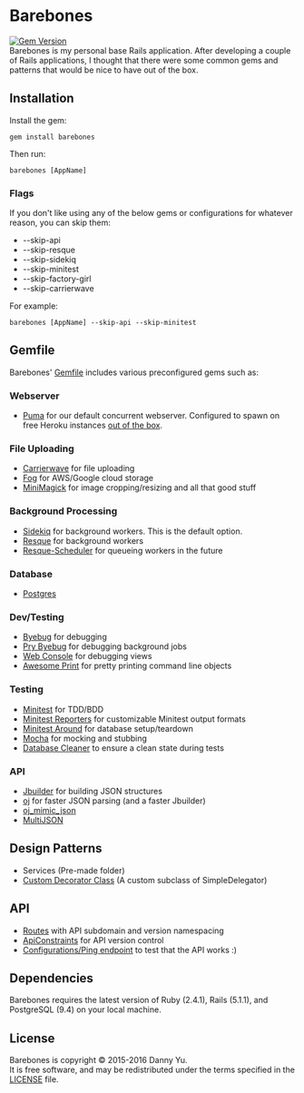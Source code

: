 Barebones
===
[![Gem Version](https://badge.fury.io/rb/barebones.svg)](https://badge.fury.io/rb/barebones)  
Barebones is my personal base Rails application. After developing a
couple of Rails applications, I thought that there were some common
gems and patterns that would be nice to have out of the box.

## Installation
Install the gem:  

    gem install barebones

Then run:  

    barebones [AppName]

### Flags
If you don't like using any of the below gems or configurations for whatever reason, you can skip them:
* --skip-api
* --skip-resque
* --skip-sidekiq
* --skip-minitest
* --skip-factory-girl
* --skip-carrierwave

For example:

    barebones [AppName] --skip-api --skip-minitest

## Gemfile
Barebones' [Gemfile](templates/Gemfile.erb) includes various preconfigured gems such as:
### Webserver
* [Puma](https://github.com/puma/puma) for our default concurrent webserver. Configured to spawn on free Heroku instances [out of the box](templates/puma.rb#L63).


### File Uploading
* [Carrierwave](https://github.com/carrierwaveuploader/carrierwave) for file uploading
* [Fog](https://github.com/fog/fog) for AWS/Google cloud storage
* [MiniMagick](https://github.com/minimagick/minimagick) for image cropping/resizing and all that good stuff

### Background Processing
* [Sidekiq](https://github.com/mperham/sidekiq) for background workers. This is the default option.
* [Resque](https://github.com/resque/resque) for background workers
* [Resque-Scheduler](https://github.com/resque/resque-scheduler) for queueing workers in the future

### Database
* [Postgres](https://rubygems.org/gems/pg/versions/0.18.3)

### Dev/Testing
* [Byebug](https://github.com/deivid-rodriguez/byebug) for debugging
* [Pry Byebug](https://github.com/deivid-rodriguez/pry-byebug) for debugging background jobs
* [Web Console](https://github.com/rails/web-console) for debugging views
* [Awesome Print](https://github.com/awesome-print/awesome_print) for pretty printing command line objects

### Testing
* [Minitest](https://github.com/blowmage/minitest-rails) for TDD/BDD
* [Minitest Reporters](https://github.com/kern/minitest-reporters) for customizable Minitest output formats
* [Minitest Around](https://github.com/splattael/minitest-around) for database setup/teardown
* [Mocha](https://github.com/freerange/mocha) for mocking and stubbing
* [Database Cleaner](https://github.com/DatabaseCleaner/database_cleaner) to ensure a clean state during tests

### API
* [Jbuilder](https://github.com/rails/jbuilder) for building JSON structures
* [oj](https://github.com/ohler55/oj) for faster JSON parsing (and a faster Jbuilder)
* [oj_mimic_json](https://github.com/ohler55/oj_mimic_json)
* [MultiJSON](https://github.com/intridea/multi_json)

## Design Patterns
* Services (Pre-made folder)
* [Custom Decorator Class](templates/barebones_decorator.rb.erb) (A custom subclass of SimpleDelegator)

## API
* [Routes](templates/routes.rb.erb) with API subdomain and version namespacing
* [ApiConstraints](templates/api_constraints.rb.erb) for API version control
* [Configurations/Ping endpoint](templates/configs_controller.rb) to test that the API works :)

## Dependencies
Barebones requires the latest version of Ruby (2.4.1), Rails (5.1.1), and
PostgreSQL (9.4) on your local machine.
 
## License
Barebones is copyright © 2015-2016 Danny Yu.  
It is free software, and may be redistributed under the terms specified in the [LICENSE] file.

[LICENSE]: LICENSE
